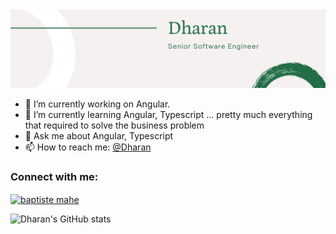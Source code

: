 
  <img src="./Banner.png" alt="Dharan">



- 🔭 I’m currently working on Angular.
- 🌱 I’m currently learning Angular, Typescript ... pretty much everything that required to solve the business problem 
- 💬 Ask me about Angular, Typescript
- 📫 How to reach me: [@Dharan](https://twitter.com/dhrn_G)

<h3 align="left">Connect with me:</h3>
<p align="left">
<a href="https://www.linkedin.com/in/dharan-g/" target="blank"><img align="center" src="https://img.shields.io/badge/LinkedIn-0077B5?style=for-the-badge&logo=linkedin&logoColor=white" alt="baptiste mahe"  /></a>
</p>

![Dharan's GitHub stats](https://github-readme-stats.vercel.app/api?username=dhrn&show_icons=true&include_all_commits=true&theme=dark)


